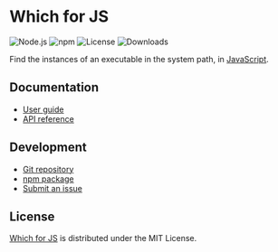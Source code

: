 # Which for JS
![Node.js](https://badgen.net/npm/node/@cedx/which) ![npm](https://badgen.net/npm/v/@cedx/which) ![License](https://badgen.net/npm/license/@cedx/which) ![Downloads](https://badgen.net/npm/dt/@cedx/which)

Find the instances of an executable in the system path, in [JavaScript](https://developer.mozilla.org/docs/Web/JavaScript).

## Documentation
- [User guide](https://docs.belin.io/which.js)
- [API reference](https://docs.belin.io/which.js/api)

## Development
- [Git repository](https://github.com/cedx/which.js)
- [npm package](https://www.npmjs.com/package/@cedx/which)
- [Submit an issue](https://github.com/cedx/which.js/issues)

## License
[Which for JS](https://github.com/cedx/which.js) is distributed under the MIT License.
